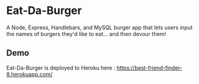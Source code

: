 # Eat-Da-Burger
  A Node, Express, Handlebars, and MySQL burger app that lets users input the names of burgers they'd like to eat... and then devour them! 
## Demo
  Eat-Da-Burger is deployed to Heroku here : https://best-friend-finder-8.herokuapp.com/
